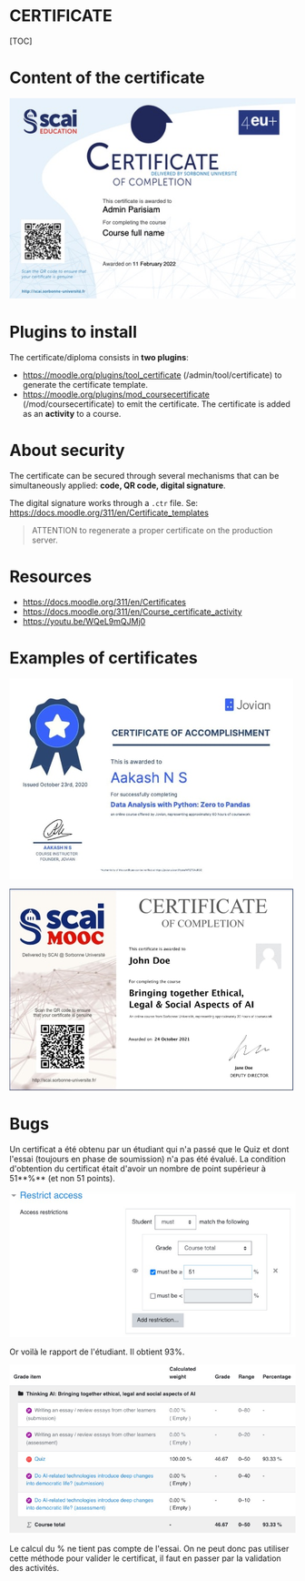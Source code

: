 <h1>CERTIFICATE</h1>

[TOC]

# Content of the certificate

![image-20220219212004944](.img/certificate/image-20220219212004944.png)

# Plugins to install

The certificate/diploma consists in **two plugins**:

- https://moodle.org/plugins/tool_certificate (/admin/tool/certificate) to generate the certificate template.
- https://moodle.org/plugins/mod_coursecertificate (/mod/coursecertificate) to emit the certificate. The certificate is added as an **activity** to a course.

# About security

The certificate can be secured through several mechanisms that can be simultaneously applied: **code, QR code, digital signature**.

The digital signature works through a `.ctr` file. Se: https://docs.moodle.org/311/en/Certificate_templates

>  ATTENTION to regenerate a proper certificate on the production server.

# Resources

- https://docs.moodle.org/311/en/Certificates
- https://docs.moodle.org/311/en/Course_certificate_activity
- https://youtu.be/WQeL9mQJMj0

# Examples of certificates

![image3](.img/certificate/image3.jpg)

![image10](.img/certificate/image10.jpg)

# Bugs

Un certificat a été obtenu par un étudiant qui n'a passé que le Quiz et dont l'essai (toujours en phase de soumission) n'a pas été évalué. La condition d'obtention du certificat était d'avoir un nombre de point supérieur à 51**%** (et non 51 points). 

![image-20220220002341853](.img/certificate/image-20220220002341853.png)

Or voilà le rapport de l'étudiant. Il obtient 93%.

![image-20220220001810269](.img/certificate/image-20220220001810269.png)

Le calcul du % ne tient pas compte de l'essai. On ne peut donc pas utiliser cette méthode pour valider le certificat, il faut en passer par la validation des activités.
